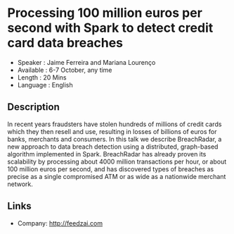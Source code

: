 Processing 100 million euros per second with Spark to detect credit card data breaches 
========================

* Speaker   : Jaime Ferreira and Mariana Lourenço
* Available : 6-7 October, any time 
* Length    : 20 Mins
* Language  : English

Description
-----------

In recent years fraudsters have stolen hundreds of millions of credit cards which they then resell and use, resulting in losses of billions of euros for banks, merchants and consumers. In this talk we describe BreachRadar, a new approach to data breach detection using a distributed, graph-based algorithm implemented in Spark. BreachRadar has already proven its scalability by processing about 4000 million transactions per hour, or about 100 million euros per second, and has discovered types of breaches as precise as a single compromised ATM or as wide as a nationwide merchant network.


Links
-----

* Company: http://feedzai.com
